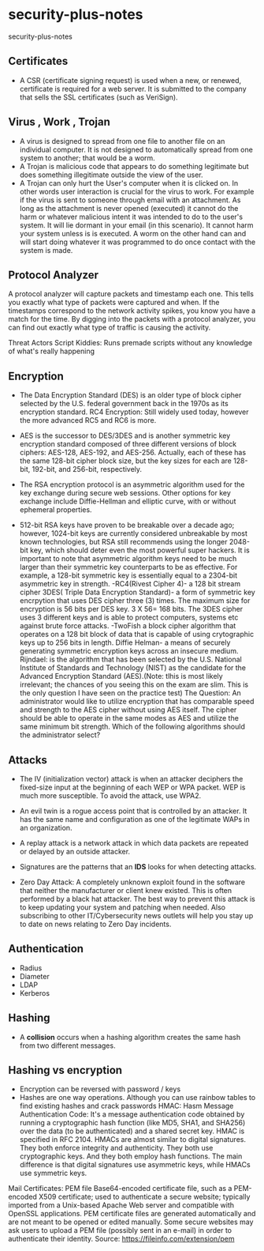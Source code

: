 # security-plus-notes
security-plus-notes

## Certificates
- A CSR (certificate signing request) is used when a new, or renewed, certificate is required for a web server. It is submitted to the company that sells the SSL certificates (such as VeriSign). 



## Virus , Work , Trojan 
- A virus is designed to spread from one file to another file on an individual computer. It is not designed to automatically spread from one system to another; that would be a worm.
- A Trojan is malicious code that appears to do something legitimate but does something illegitimate outside the view of the user.
- A Trojan can only hurt the User's computer when it is clicked on. In other words user interaction is crucial for the virus to work. For example if the virus is sent to someone through email with an attachment. As long as the attachment is never opened (executed) it cannot do the harm or whatever malicious intent it was intended to do to the user's system. It will lie dormant in your email (in this scenario). It cannot harm your system unless is is executed. A worm on the other hand can and will start doing whatever it was programmed to do once contact with the system is made.

## Protocol Analyzer 
A protocol analyzer will capture packets and timestamp each one. This tells you exactly what type of packets were captured and when. If the timestamps correspond to the network activity spikes, you know you have a match for the time. By digging into the packets with a protocol analyzer, you can find out exactly what type of traffic is causing the activity. 

Threat Actors
Script Kiddies: Runs premade scripts without any knowledge of what's really happening

## Encryption
- The Data Encryption Standard (DES) is an older type of block cipher selected by the U.S. federal government back in the 1970s as its encryption standard. 
RC4 Encryption: Still widely used today, however the more advanced RC5 and RC6 is more.

- AES is the successor to DES/3DES and is another symmetric key encryption standard composed of three different versions of block ciphers: AES-128, AES-192, and AES-256. Actually, each of these has the same 128-bit cipher block size, but the key sizes for each are 128-bit, 192-bit, and 256-bit, respectively.

- The RSA encryption protocol is an asymmetric algorithm used for the key exchange during secure web sessions. Other options for key exchange include Diffie-Hellman and elliptic curve, with or without ephemeral properties.

- 512-bit RSA keys have proven to be breakable over a decade ago; however, 1024-bit keys are currently considered unbreakable by most known technologies, but RSA still recommends using the longer 2048-bit key, which should deter even the most powerful super hackers. It is important to note that asymmetric algorithm keys need to be much larger than their symmetric key counterparts to be as effective. For example, a 128-bit symmetric key is essentially equal to a 2304-bit asymmetric key in strength.
-RC4(Rivest Cipher 4)- a 128 bit stream cipher
3DES( Triple Data Encryption Standard)- a form of symmetric key encrpytion that uses DES cipher three (3) times. The maximum size for encryption is 56 bits per DES key. 3 X 56= 168 bits. The 3DES cipher uses 3 different keys and is able to protect computers, systems etc against brute force attacks. 
-TwoFish a block cipher algorithm that operates on a 128 bit block of data that is capable of using crytographic keys up to 256 bits in length.
Diffie Helman- a means of securely generating symmetric encryption keys across an insecure medium. 
Rijndael: is the algorithm that has been selected by the U.S. National Institute of Standards and Technology (NIST) as the candidate for the Advanced Encryption Standard (AES).(Note: tlhis is most likely irrelevant; the chances of you seeing this on the exam are slim. This is the only question I have seen on the practice test) The Question: An administrator would like to utilize encryption that has comparable speed and strength to the AES cipher without using AES itself. The cipher should be able to operate in the same modes as AES and utilize the same minimum bit strength. Which of the following algorithms should the administrator select?
## Attacks
- The IV (initialization vector) attack is when an attacker deciphers the fixed-size input at the beginning of each WEP or WPA packet. WEP is much more susceptible. To avoid the attack, use WPA2. 
- An evil twin is a rogue access point that is controlled by an attacker. It has the same name and configuration as one of the legitimate WAPs in an organization.
- A replay attack is a network attack in which data packets are repeated or delayed by an outside attacker. 

- Signatures are the patterns that an **IDS** looks for when detecting attacks. 
- Zero Day Attack: A completely unknown exploit found in the software that neither the manufacturer or client knew existed. This is often performed by a black hat attacker. The best way to prevent this attack is to keep updating your system and patching when needed.  Also subscribing to other IT/Cybersecurity news outlets will help you stay up to date on news relating to Zero Day incidents.

## Authentication
- Radius
- Diameter
- LDAP 
- Kerberos 


## Hashing 
- A **collision** occurs when a hashing algorithm creates the same hash from two different messages.


## Hashing vs encryption
- Encryption can be reversed with password / keys
- Hashes are one way operations. Although you can use rainbow tables to find existing hashes and crack passwords
HMAC: Hasm Message Authentication Code: It's a message authentication code obtained by running a cryptographic hash function (like MD5, SHA1, and SHA256) over the data (to be authenticated) and a shared secret key. HMAC is specified in RFC 2104. HMACs are almost similar to digital signatures. They both enforce integrity and authenticity. They both use cryptographic keys. And they both employ hash functions. The main difference is that digital signatures use asymmetric keys, while HMACs use symmetric keys.  



Mail Certificates: PEM file
Base64-encoded certificate file, such as a PEM-encoded X509 certificate; used to authenticate a secure website; typically imported from a Unix-based Apache Web server and compatible with OpenSSL applications.
PEM certificate files are generated automatically and are not meant to be opened or edited manually. Some secure websites may ask users to upload a PEM file (possibly sent in an e-mail) in order to authenticate their identity. 
Source: https://fileinfo.com/extension/pem

